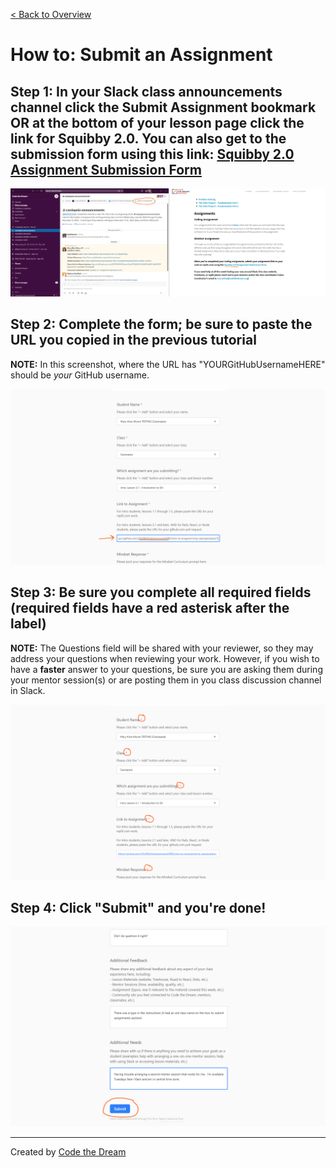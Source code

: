 [< Back to Overview](../../README.md)

# How to: Submit an Assignment

## Step 1: In your Slack class announcements channel click the Submit Assignment bookmark OR at the bottom of your lesson page click the link for Squibby 2.0.  You can also get to the submission form using this link: [Squibby 2.0 Assignment Submission Form](https://airtable.com/shrSiBzWPqo1xUBv4)

![Submit Assignment: Step 1](../assets/submit-assignment/getting-to-submission-form.png)

## Step 2: Complete the form; be sure to paste the URL you copied in the previous tutorial
**NOTE:** In this screenshot, where the URL has "YOURGitHubUsernameHERE" should be _your_ GitHub username. 

![Submit Assignment: Step 2](../assets/submit-assignment/step-2-squibbyV2.png)

## Step 3: Be sure you complete all required fields (required fields have a red asterisk after the label)
**NOTE:** The Questions field will be shared with your reviewer, so they may address your questions when reviewing your work.  However, if you wish to have a **faster** answer to your questions, be sure you are asking them during your mentor session(s) or are posting them in you class discussion channel in Slack.

![Submit Assignment: Step 3](../assets/submit-assignment/step-3-squibbyV2.png)

## Step 4: Click "Submit" and you're done!

![Submit Assignment: Step 4](../assets/submit-assignment/step-4-squibbyV2.png)

---

Created by [Code the Dream](https://www.codethedream.org)
